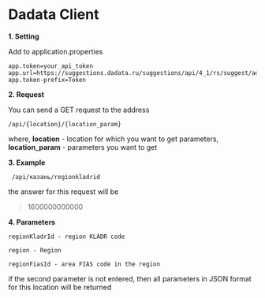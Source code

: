 # Dadata Client

**1. Setting**

 Add to application.properties
 
```
app.token=your_api_token
app.url=https://suggestions.dadata.ru/suggestions/api/4_1/rs/suggest/address
app.token-prefix=Token
```

**2. Request**

  You can send a GET request to the address
  
  ```
  /api/{location}/{location_param}
  ```
  
  where, **location** - location for which you want to get parameters, **location_param** - parameters you want to get  
 
  
  **3. Example**
  
   
  ```
   /api/казань/regionkladrid
  ```
  the answer for this request will be
  
  > 1600000000000
  
  
  **4. Parameters**
  
  ```
  regionKladrId - region KLADR code
  
  region - Region
  
  regionFiasId - area FIAS code in the region  
  ```
  if the second parameter is not entered, then all parameters in JSON format for this location will be returned
  
